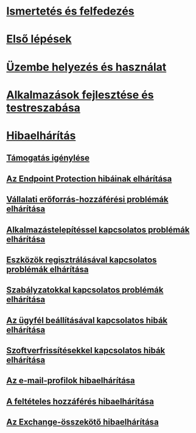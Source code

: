 # [Ismertetés és felfedezés](/intune/understand-explore/introduction-to-microsoft-intune)
# [Első lépések](/intune/get-started/what-to-know-before-you-start-microsoft-intune)
<!-- # [Plan and Design](/intune/plan-design/ways-to-do-enterprise-mobility) -->
# [Üzembe helyezés és használat](/intune/deploy-use/overview-of-device-and-app-lifecycles-in-microsoft-intune)
# [Alkalmazások fejlesztése és testreszabása](/intune/develop/intune-app-sdk)

# [Hibaelhárítás](general-troubleshooting-tips-for-microsoft-intune.md)
## [Támogatás igénylése](how-to-get-support-for-microsoft-intune.md)
## [Az Endpoint Protection hibáinak elhárítása](Troubleshoot-Endpoint-Protection-in-microsoft-intune.md)
## [Vállalati erőforrás-hozzáférési problémák elhárítása](Troubleshoot-company-resource-access-problems-with-microsoft-intune.md)
## [Alkalmazástelepítéssel kapcsolatos problémák elhárítása](Troubleshoot-app-deployment-problems-in-microsoft-intune.md)
## [Eszközök regisztrálásával kapcsolatos problémák elhárítása](troubleshoot-device-enrollment-in-intune.md)
## [Szabályzatokkal kapcsolatos problémák elhárítása](Troubleshoot-policies-in-microsoft-intune.md)
## [Az ügyfél beállításával kapcsolatos hibák elhárítása](Troubleshoot-client-setup-in-microsoft-intune.md)
## [Szoftverfrissítésekkel kapcsolatos hibák elhárítása](Troubleshoot-software-updates-in-microsoft-intune.md)
## [Az e-mail-profilok hibaelhárítása](Troubleshoot-email-profiles-in-microsoft-intune.md)
## [A feltételes hozzáférés hibaelhárítása](troubleshoot-conditional-access.md)
## [Az Exchange-összekötő hibaelhárítása](troubleshoot-exchange-connector.md)

<!--HONumber=Aug16_HO1-->



